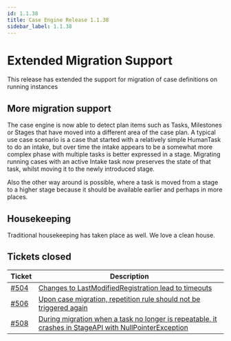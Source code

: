 ```yaml
---
id: 1.1.38
title: Case Engine Release 1.1.38
sidebar_label: 1.1.38
---
```

# Extended Migration Support

This release has extended the support for migration of case definitions on running instances

## More migration support

The case engine is now able to detect plan items such as Tasks, Milestones or Stages that have moved into a different area of the case plan.
A typical use case scenario is a case that started with a relatively simple HumanTask to do an intake, but over time the intake appears to be a somewhat more complex phase 
with multiple tasks is better expressed in a stage.
Migrating running cases with an active Intake task now preserves the state of that task, whilst moving it to the newly introduced stage.

Also the other way around is possible, where a task is moved from a stage to a higher stage because it should be available earlier and perhaps in more places.

## Housekeeping

Traditional housekeeping has taken place as well. We love a clean house.

## Tickets closed
| Ticket   | Description |
|----------|-------------|
| [#504](https://github.com/casefabric/cafienne-engine/issues/504) | [Changes to LastModifiedRegistration lead to timeouts](https://github.com/casefabric/cafienne-engine/issues/504)
| [#506](https://github.com/casefabric/cafienne-engine/issues/506) | [Upon case migration, repetition rule should not be triggered again](https://github.com/casefabric/cafienne-engine/issues/506)
| [#508](https://github.com/casefabric/cafienne-engine/issues/508) | [During migration when a task no longer is repeatable, it crashes in StageAPI with NullPointerException](https://github.com/casefabric/cafienne-engine/issues/508)
